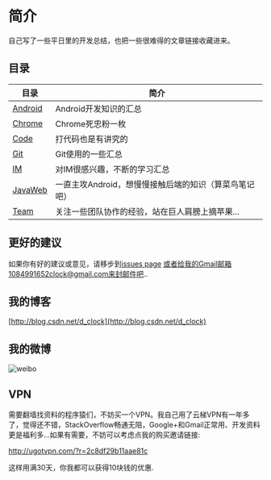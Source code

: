 # 简介

自己写了一些平日里的开发总结，也把一些很难得的文章链接收藏进来。

## 目录

|	目录	|	简介		|
|-------|----------|
|	[Android](Android/)	|	Android开发知识的汇总	|
|	[Chrome](Chrome/)	|	Chrome死忠粉一枚	|
|	[Code](Code/)	|	打代码也是有讲究的	|
|	[Git](Git/)	|	Git使用的一些汇总	|
|	[IM](IM/)	|	对IM很感兴趣，不断的学习汇总	|
|	[JavaWeb](JavaWeb/)	|	一直主攻Android，想慢慢接触后端的知识（算菜鸟笔记吧）	|
|	[Team](Team/)	|	关注一些团队协作的经验，站在巨人肩膀上摘苹果...	|


## 更好的建议

如果你有好的建议或意见，请移步到[issues page](https://github.com/D-clock/Doc/issues) 或者给我的Gmail邮箱1084991652clock@gmail.com来封邮件吧..

## 我的博客

 [http://blog.csdn.net/d_clock](http://blog.csdn.net/d_clock)

## 我的微博

![weibo](http://f.hiphotos.baidu.com/image/pic/item/5366d0160924ab186240372432fae6cd7b890b4b.jpg)

## VPN

需要翻墙找资料的程序猿们，不妨买一个VPN。我自己用了云梯VPN有一年多了，觉得还不错，StackOverflow畅通无阻，Google+和Gmail正常用、开发资料更是福利多...如果有需要，不妨可以考虑点我的购买邀请链接:

http://ugotvpn.com/?r=2c8df29b11aae81c

这样用满30天，你我都可以获得10块钱的优惠.